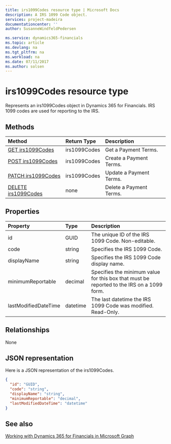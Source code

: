 ```yaml
---
title: irs1099Codes resource type | Microsoft Docs
description: A IRS 1099 Code object.
services: project-madeira
documentationcenter: ''
author: SusanneWindfeldPedersen

ms.service: dynamics365-financials
ms.topic: article
ms.devlang: na
ms.tgt_pltfrm: na
ms.workload: na
ms.date: 07/11/2017
ms.author: solsen
---
```


# irs1099Codes resource type
Represents an irs1099Codes object in Dynamics 365 for Financials. IRS 1099 codes are used for reporting to the IRS.

## Methods

| Method       | Return Type  |Description|
|:---------------|:--------|:----------|
|[GET irs1099Codes](../api/dynamics_get_irs1099.md)|irs1099Codes|Get a Payment Terms.|
|[POST irs1099Codes](../api/dynamics_create_irs1099.md)|irs1099Codes|Create a Payment Terms.|
|[PATCH irs1099Codes](../api/dynamics_update_irs1099.md)|irs1099Codes|Update a Payment Terms.|
|[DELETE irs1099Codes](../api/dynamics_delete_irs1099.md)|none|Delete a Payment Terms.|

## Properties
| Property	   | Type	|Description|
|:---------------|:--------|:----------|
|id|GUID|The unique ID of the IRS 1099 Code. Non-editable.|
|code|string|Specifies the IRS 1099 Code. |
|displayName|string|Specifies the IRS 1099 Code display name.|
|minimumReportable|decimal|Specifies the minimum value for this box that must be reported to the IRS on a 1099 form.|
|lastModifiedDateTime|datetime|The last datetime the IRS 1099 Code was modified. Read-Only.|  


## Relationships
None

## JSON representation

Here is a JSON representation of the irs1099Codes.


```json
{
  "id": "GUID",
  "code": "string",
  "displayName": "string",
  "minimumReportable": "decimal",
  "lastModifiedDateTime": "datetime"
}

```

## See also
[Working with Dynamics 365 for Financials in Microsoft Graph](../resources/dynamics_overview.md) 
